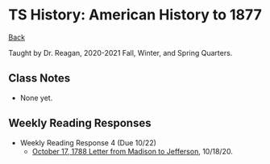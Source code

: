 
# TS History: American History to 1877
[Back](https://andre-ye.github.io)

Taught by Dr. Reagan, 2020-2021 Fall, Winter, and Spring Quarters.

## Class Notes
- None yet.

## Weekly Reading Responses
- Weekly Reading Response 4 (Due 10/22)
  - [October 17, 1788 Letter from Madison to Jefferson](https://andre-ye.github.io/history/rr4/letters-of-madison-notes), 10/18/20.
